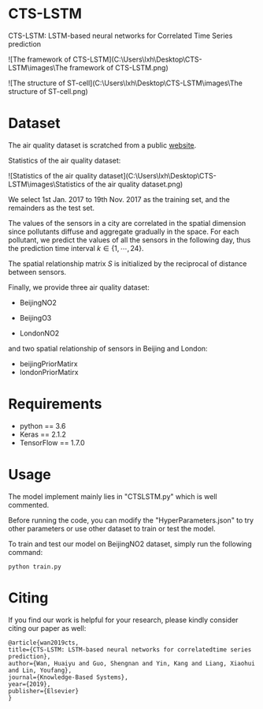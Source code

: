 # CTS-LSTM

CTS-LSTM: LSTM-based neural networks for Correlated Time Series prediction

![The framework of CTS-LSTM](C:\Users\lxh\Desktop\CTS-LSTM\images\The framework of CTS-LSTM.png)

![The structure of ST-cell](C:\Users\lxh\Desktop\CTS-LSTM\images\The structure of ST-cell.png)



# Dataset

The air quality dataset is scratched from a public [website](http://zx.bjmemc.com.cn/).

Statistics of the air quality dataset:

![Statistics of the air quality dataset](C:\Users\lxh\Desktop\CTS-LSTM\images\Statistics of the air quality dataset.png)

We select 1st Jan. 2017 to 19th Nov. 2017 as the training set, and the remainders as the test set. 

The values of the sensors in a city are correlated in the spatial dimension since pollutants diffuse and aggregate gradually in the space. For each pollutant, we predict the values of all the sensors in the following day, thus the prediction time interval $k \in \{1,\cdots,24\}$.

The spatial relationship matrix $S$ is initialized by the reciprocal of distance between sensors.

Finally, we provide three air quality dataset:

- BeijingNO2

- BeijingO3

- LondonNO2

and two spatial relationship of sensors in Beijing and London:

  - beijingPriorMatirx
  - londonPriorMatirx



# Requirements

- python == 3.6
- Keras == 2.1.2
- TensorFlow == 1.7.0



# Usage

The model implement mainly lies in "CTSLSTM.py" which is well commented. 

Before running the code, you can modify the "HyperParameters.json" to  try other parameters or use other dataset to train or test the model.

To train and test our model on BeijingNO2 dataset, simply run the following command:

    python train.py



# Citing

If you find our work is helpful for your research, please kindly consider citing our paper as well:

    @article{wan2019cts,
    title={CTS-LSTM: LSTM-based neural networks for correlatedtime series prediction},
    author={Wan, Huaiyu and Guo, Shengnan and Yin, Kang and Liang, Xiaohui and Lin, Youfang},
    journal={Knowledge-Based Systems},
    year={2019},
    publisher={Elsevier}
    }